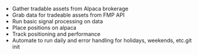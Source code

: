 - Gather tradable assets from Alpaca brokerage
- Grab data for tradeable assets from FMP API
- Run basic signal processing on data
- Place positions on alpaca
- Track positioning and performance
- Automate to run daily and error handling for holidays, weekends, etc.git init